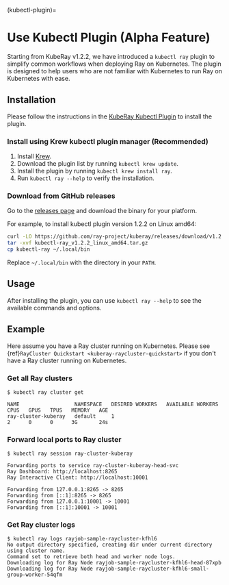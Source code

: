 (kubectl-plugin)=

# Use Kubectl Plugin (Alpha Feature)

Starting from KubeRay v1.2.2, we have introduced a `kubectl ray` plugin to simplify common workflows when deploying Ray on Kubernetes. The plugin is designed to help users who are not familiar with Kubernetes to run Ray on Kubernetes with ease.

## Installation

Please follow the instructions in the [KubeRay Kubectl Plugin](https://github.com/ray-project/kuberay/tree/master/kubectl-plugin) to install the plugin.

### Install using Krew kubectl plugin manager (Recommended)

1. Install [Krew](https://krew.sigs.k8s.io/docs/user-guide/setup/install/).
2. Download the plugin list by running `kubectl krew update`.
3. Install the plugin by running `kubectl krew install ray`.
4. Run `kubectl ray --help` to verify the installation.

### Download from GitHub releases

Go to the [releases page](https://github.com/ray-project/kuberay/releases) and download the binary for your platform.

For example, to install kubectl plugin version 1.2.2 on Linux amd64:

```bash
curl -LO https://github.com/ray-project/kuberay/releases/download/v1.2.2/kubectl-ray_v1.2.2_linux_amd64.tar.gz
tar -xvf kubectl-ray_v1.2.2_linux_amd64.tar.gz
cp kubectl-ray ~/.local/bin
```

Replace `~/.local/bin` with the directory in your `PATH`.

## Usage

After installing the plugin, you can use `kubectl ray --help` to see the available commands and options.

## Example

Here assume you have a Ray cluster running on Kubernetes. Please see {ref}`RayCluster Quickstart <kuberay-raycluster-quickstart>` if you don't have a Ray cluster running on Kubernetes.

### Get all Ray clusters

```shell
$ kubectl ray cluster get

NAME                  NAMESPACE   DESIRED WORKERS   AVAILABLE WORKERS   CPUS   GPUS   TPUS   MEMORY   AGE
ray-cluster-kuberay   default     1                                     2      0      0      3G       24s
```

### Forward local ports to Ray cluster

```shell
$ kubectl ray session ray-cluster-kuberay

Forwarding ports to service ray-cluster-kuberay-head-svc
Ray Dashboard: http://localhost:8265
Ray Interactive Client: http://localhost:10001

Forwarding from 127.0.0.1:8265 -> 8265
Forwarding from [::1]:8265 -> 8265
Forwarding from 127.0.0.1:10001 -> 10001
Forwarding from [::1]:10001 -> 10001
```

### Get Ray cluster logs

```shell
$ kubectl ray logs rayjob-sample-raycluster-kfhl6
No output directory specified, creating dir under current directory using cluster name.
Command set to retrieve both head and worker node logs.
Downloading log for Ray Node rayjob-sample-raycluster-kfhl6-head-87xpb
Downloading log for Ray Node rayjob-sample-raycluster-kfhl6-small-group-worker-54qfm
```
